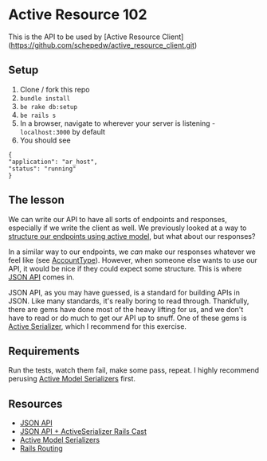 # Active Resource 102

This is the API to be used by [Active Resource Client]
(https://github.com/schepedw/active_resource_client.git)


## Setup

1. Clone / fork this repo
2. `bundle install`
3. `be rake db:setup`
4. `be rails s`
5. In a browser, navigate to wherever your server is listening -
   `localhost:3000` by default
6. You should see

```
{
"application": "ar_host",
"status": "running"
}
```

## The lesson

We can write our API to have all sorts of endpoints and responses,
especially if we write the client as well. We
previously looked at a way to [structure our endpoints using active
model](https://github.com/schepedw/active_resource_client#active-resource-101),
but what about our responses?

In a similar way to our endpoints, we _can_ make our responses whatever we
feel like (see [AccountType](https://github.com/schepedw/active_resource/blob/json_api/app/models/account_type.rb)). However, when someone else wants to use our API, it would be
nice if they could expect some structure. This is where [JSON
API](jsonapi.org) comes in.

JSON API, as you may have guessed, is a standard for building APIs
in JSON. Like many standards, it's really boring to read through.
Thankfully, there are gems have done most of the heavy lifting for
us, and we don't have to read or do much to get our API up to snuff. One
of these gems is [Active
Serializer](https://github.com/rails-api/active_model_serializers),
which I recommend for this exercise.

## Requirements
Run the tests, watch them fail, make some pass, repeat. I highly recommend perusing [Active Model
Serializers](https://github.com/rails-api/active_model_serializers) first.

## Resources

* [JSON API](http://jsonapi.org/format/)
* [JSON API + ActiveSerializer Rails
Cast](http://railscasts.com/episodes/409-active-model-serializers?view=asciicast)
* [Active Model
Serializers](https://github.com/rails-api/active_model_serializers)
* [Rails Routing](http://guides.rubyonrails.org/routing.html)
